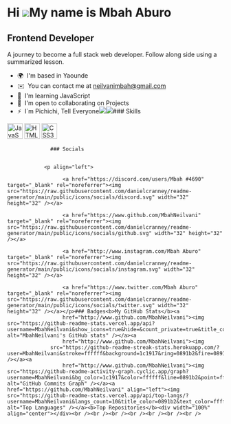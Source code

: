 Hi ![](https://user-images.githubusercontent.com/18350557/176309783-0785949b-9127-417c-8b55-ab5a4333674e.gif)My name is Mbah Aburo
==================================================================================================================================

Frontend Developer
------------------

A journey to become a full stack web developer. Follow along side using a summarized lesson.

*   🌍  I'm based in Yaounde
*   ✉️  You can contact me at [neilvanimbah@gmail.com](mailto:neilvanimbah@gmail.com)
*   🧠  I'm learning JavaScript
*   🤝  I'm open to collaborating on Projects
*   ⚡  I\`m Pichichi, Tell Everyone<a href="https://www.github.com/MbahNeilvani" target="_blank" rel="noreferrer"><img
                  src="https://img.shields.io/github/followers/MbahNeilvani?logo=github&style=for-the-badge&color=0891b2&labelColor=1c1917" /></a><a href="https://www.twitter.com/Mbah Aburo" target="_blank" rel="noreferrer"><img
                  src="https://img.shields.io/twitter/follow/Mbah Aburo?logo=twitter&style=for-the-badge&color=0891b2&labelColor=1c1917"
                /></a>### Skills 
<p align="left">
<a href="https://developer.mozilla.org/en-US/docs/Web/JavaScript" target="_blank" rel="noreferrer"><img src="https://raw.githubusercontent.com/danielcranney/readme-generator/main/public/icons/skills/javascript-colored.svg" width="36" height="36" alt="JavaScript" /></a>
<a href="https://developer.mozilla.org/en-US/docs/Glossary/HTML5" target="_blank" rel="noreferrer"><img src="https://raw.githubusercontent.com/danielcranney/readme-generator/main/public/icons/skills/html5-colored.svg" width="36" height="36" alt="HTML5" /></a>
<a href="https://www.w3.org/TR/CSS/#css" target="_blank" rel="noreferrer"><img src="https://raw.githubusercontent.com/danielcranney/readme-generator/main/public/icons/skills/css3-colored.svg" width="36" height="36" alt="CSS3" /></a>
</p>
                    
                  ### Socials
                  
                  
                <p align="left">
                          
                      <a href="https://discord.com/users/Mbah #4690" target="_blank" rel="noreferrer"><img src="https://raw.githubusercontent.com/danielcranney/readme-generator/main/public/icons/socials/discord.svg" width="32" height="32" /></a>
                          
                      <a href="https://www.github.com/MbahNeilvani" target="_blank" rel="noreferrer"><img src="https://raw.githubusercontent.com/danielcranney/readme-generator/main/public/icons/socials/github.svg" width="32" height="32" /></a>
                          
                      <a href="http://www.instagram.com/Mbah Aburo" target="_blank" rel="noreferrer"><img src="https://raw.githubusercontent.com/danielcranney/readme-generator/main/public/icons/socials/instagram.svg" width="32" height="32" /></a>
                          
                      <a href="https://www.twitter.com/Mbah Aburo" target="_blank" rel="noreferrer"><img src="https://raw.githubusercontent.com/danielcranney/readme-generator/main/public/icons/socials/twitter.svg" width="32" height="32" /></a></p>### Badges<b>My GitHub Stats</b><a
                      href="http://www.github.com/MbahNeilvani"><img src="https://github-readme-stats.vercel.app/api?username=MbahNeilvani&show_icons=true&hide=&count_private=true&title_color=0891b2&text_color=ffffff&icon_color=0891b2&bg_color=1c1917&hide_border=true&show_icons=true" alt="MbahNeilvani's GitHub stats" /></a><a
                      href="http://www.github.com/MbahNeilvani"><img
                  src="https://github-readme-streak-stats.herokuapp.com/?user=MbahNeilvani&stroke=ffffff&background=1c1917&ring=0891b2&fire=0891b2&currStreakNum=ffffff&currStreakLabel=0891b2&sideNums=ffffff&sideLabels=ffffff&dates=ffffff&hide_border=true" /></a><a
                      href="http://www.github.com/MbahNeilvani"><img src="https://github-readme-activity-graph.cyclic.app/graph?username=MbahNeilvani&bg_color=1c1917&color=ffffff&line=0891b2&point=ffffff&area_color=1c1917&area=true&hide_border=true&custom_title=GitHub%20Commits%20Graph" alt="GitHub Commits Graph" /></a><a href="https://github.com/MbahNeilvani" align="left"><img src="https://github-readme-stats.vercel.app/api/top-langs/?username=MbahNeilvani&langs_count=10&title_color=0891b2&text_color=ffffff&icon_color=0891b2&bg_color=1c1917&hide_border=true&locale=en&custom_title=Top%20%Languages" alt="Top Languages" /></a><b>Top Repositories</b><div width="100%" align="center"></div><br /><br /><br /><br /><br /><br /><br />
